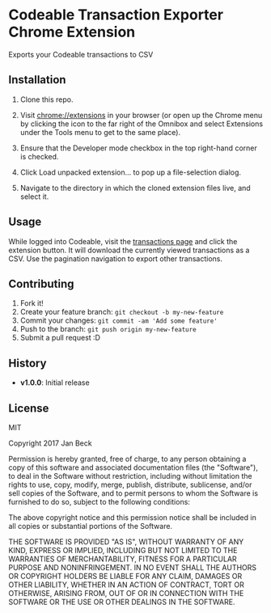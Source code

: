 # Codeable Transaction Exporter Chrome Extension

Exports your Codeable transactions to CSV

## Installation

1. Clone this repo.

2. Visit [chrome://extensions](chrome://extensions) in your browser (or open up the Chrome menu by clicking the icon to the far right of the Omnibox and select Extensions under the Tools menu to get to the same place).

3. Ensure that the Developer mode checkbox in the top right-hand corner is checked.

4. Click Load unpacked extension… to pop up a file-selection dialog.

5. Navigate to the directory in which the cloned extension files live, and select it.

## Usage

While logged into Codeable, visit the [transactions page](https://app.codeable.io/users/transactions) and click the extension button. It will download the currently viewed transactions as a CSV. Use the pagination navigation to export other transactions.

## Contributing

1. Fork it!
2. Create your feature branch: `git checkout -b my-new-feature`
3. Commit your changes: `git commit -am 'Add some feature'`
4. Push to the branch: `git push origin my-new-feature`
5. Submit a pull request :D

## History

- **v1.0.0**: Initial release

## License

MIT 

Copyright 2017 Jan Beck

Permission is hereby granted, free of charge, to any person obtaining a copy of this software and associated documentation files (the "Software"), to deal in the Software without restriction, including without limitation the rights to use, copy, modify, merge, publish, distribute, sublicense, and/or sell copies of the Software, and to permit persons to whom the Software is furnished to do so, subject to the following conditions:

The above copyright notice and this permission notice shall be included in all copies or substantial portions of the Software.

THE SOFTWARE IS PROVIDED "AS IS", WITHOUT WARRANTY OF ANY KIND, EXPRESS OR IMPLIED, INCLUDING BUT NOT LIMITED TO THE WARRANTIES OF MERCHANTABILITY, FITNESS FOR A PARTICULAR PURPOSE AND NONINFRINGEMENT. IN NO EVENT SHALL THE AUTHORS OR COPYRIGHT HOLDERS BE LIABLE FOR ANY CLAIM, DAMAGES OR OTHER LIABILITY, WHETHER IN AN ACTION OF CONTRACT, TORT OR OTHERWISE, ARISING FROM, OUT OF OR IN CONNECTION WITH THE SOFTWARE OR THE USE OR OTHER DEALINGS IN THE SOFTWARE.